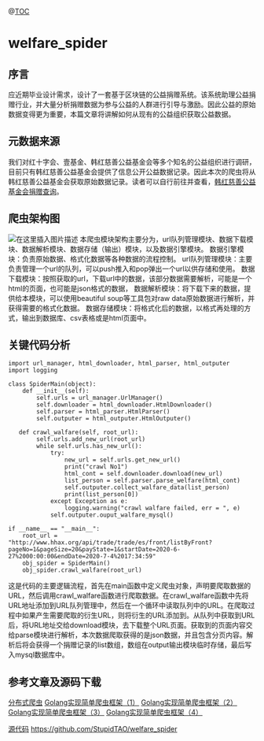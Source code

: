 @[TOC](【爬虫技术】公益捐赠数据的爬取)
# welfare_spider
## 序言
应近期毕业设计需求，设计了一套基于区块链的公益捐赠系统。该系统助理公益捐赠行业，并大量分析捐赠数据为参与公益的人群进行引导与激励。因此公益的原始数据变得更为重要，本篇文章将讲解如何从现有的公益组织获取公益数据。


## 元数据来源
我们对红十字会、壹基金、韩红慈善公益基金会等多个知名的公益组织进行调研，目前只有韩红慈善公益基金会提供了信息公开公益数据记录。因此本次的爬虫将从韩红慈善公益基金会获取原始数据记录。读者可以自行前往并查看，[韩红慈善公益基金会捐赠查询](http://www.hhax.org/g.html?id=c97033d8-0d74-4762-8f5f-7ade64754536&URLparamName=%E6%8D%90%E8%B5%A0%E6%9F%A5%E8%AF%A2)。

## 爬虫架构图
![在这里插入图片描述](https://img-blog.csdnimg.cn/20200709104347764.jpg?x-oss-process=image/watermark,type_ZmFuZ3poZW5naGVpdGk,shadow_10,text_aHR0cHM6Ly9ibG9nLmNzZG4ubmV0L2xpdHRsZV9zdHVwaWRfY2hpbGQ=,size_16,color_FFFFFF,t_70#pic_center)
本爬虫模块架构主要分为，url队列管理模块、数据下载模块、数据解析模块、数据存储（输出）模块，以及数据引擎模块。
数据引擎模块：负责原始数据、格式化数据等各种数据的流程控制。
url队列管理模块：主要负责管理一个url的队列，可以push推入和pop弹出一个url以供存储和使用。
数据下载模块：按照获取的url，下载url中的数据，该部分数据需要解析，可能是一个html的页面，也可能是json格式的数据，
数据解析模块：将下载下来的数据，提供给本模块，可以使用beautiful soup等工具包对raw data原始数据进行解析，并获得需要的格式化数据。
数据存储模块：将格式化后的数据，以格式再处理的方式，输出到数据库、csv表格或是html页面中。
## 关键代码分析
```
import url_manager, html_downloader, html_parser, html_outputer
import logging

class SpiderMain(object):
    def __init__(self):
        self.urls = url_manager.UrlManager()
        self.downloader = html_downloader.HtmlDownloader()
        self.parser = html_parser.HtmlParser()
        self.outputer = html_outputer.HtmlOutputer()

   def crawl_walfare(self, root_url):
        self.urls.add_new_url(root_url)
        while self.urls.has_new_url():
            try:
                new_url = self.urls.get_new_url()
                print("crawl No1")
                html_cont = self.downloader.download(new_url)
                list_person = self.parser.parse_welfare(html_cont)
                self.outputer.collect_walfare_data(list_person)
                print(list_person[0])
            except Exception as e:
                logging.warning("crawl walfare failed, err = ", e)
            self.outputer.ouput_walfare_mysql()

if __name__ == "__main__":
    root_url = "http://www.hhax.org/api/trade/trade/es/front/listByFront?pageNo=1&pageSize=20&payState=1&startDate=2020-6-27%2000:00:00&endDate=2020-7-4%2017:34:59"
    obj_spider = SpiderMain()
    obj_spider.crawl_walfare(root_url)
```
这是代码的主要逻辑流程，首先在main函数中定义爬虫对象，声明要爬取数据的URL，然后调用crawl_walfare函数进行爬取数据。在crawl_walfare函数中先将URL地址添加到URL队列管理中，然后在一个循环中读取队列中的URL。在爬取过程中如果产生需要爬取的衍生URL，则将衍生的URL添加到。从队列中获取到URL后，将URL地址交给download模块，去下载整个URL页面。获取到的页面内容交给parse模块进行解析，本次数据爬取获得的是json数据，并且包含分页内容。解析后将会获得一个捐赠记录的list数组，数组在output输出模块临时存储，最后写入mysql数据库中。
## 参考文章及源码下载
[分布式爬虫](https://chai2010.cn/advanced-go-programming-book/ch6-cloud/ch6-07-crawler.html)
[Golang实现简单爬虫框架（1）](https://juejin.im/post/5ce3f3b66fb9a07ef3763daf)
[Golang实现简单爬虫框架（2）](https://juejin.im/post/5ce3f5c4f265da1bd4245524)
[Golang实现简单爬虫框架（3）](https://juejin.im/post/5ce4ba2fe51d45775c73dc45)
[Golang实现简单爬虫框架（4）](https://juejin.im/post/5ceb5dff51882530e4653637)

[源代码](https://github.com/StupidTAO/welfare_spider)
https://github.com/StupidTAO/welfare_spider

